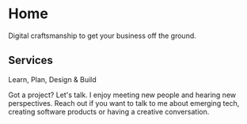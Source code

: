 # Home
Digital craftsmanship to get your business off the ground.

## Services

Learn, Plan, Design & Build


Got a project? Let's talk.
I enjoy meeting new people and hearing new perspectives. Reach out if you want to talk to me about emerging tech, creating software products or having a creative conversation.
